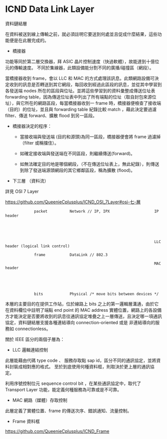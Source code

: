 # ICND Data Link Layer
資料鏈結層

在資料被送到線上傳輸之前，就必須註明它要送到何處並且促成什麼結果，這些功能便是在此層完成的。

* 橋接器

功能等同於第二層交換器，拜 ASIC 晶片控制速度（快過軟體），故能達到十億位元的傳輸速度。
不同於集線器，此類設備能分割不同的廣播/碰撞區（網段）。

當橋接器收到 frame，會以 LLC 和 MAC 的方式處理該訊息。此類網路設備可決定收到的訊息是否轉送到其它網段，每回收到經過此區段的訊息，並從其中學習到各發送端 nodes 所在的區段與位址。並將這些學習到的資料彙整成傳送位址表 forwarding table，因為傳送位址表中列出了所有端點的位址（取自封包來源位址），與它所在的網路區段，每當橋接器收到一 frame 時，橋接器便檢查了接收端（目的）的位址，並且與 forwarding table 紀錄比較 match ，藉此決定要過濾 filter、傳送 forward、擴散 flood 到另一區段。

* 橋接器決定的程序：

    * 當接收端與發送端 (目的和源頭)為同一區段，橋接器便會將 frame 過濾掉（filter 或稱擋住）。
    
    * 如確定接收端與發送端在不同區段，則繼續傳送(forward)。
    
    * 如無法確定目的地是哪個網段，（不在傳送位址表上，無此紀錄），則傳送到除了發送端源頭網段的其它鄉鄰區段，稱為擴散 (flood)。
    

* 下三層 （資料流）     


詳見 OSI 7 Layer

https://github.com/QueenieCplusplus/ICND_OSI_7Layer#osi-七-層

                               
                 packet          Network // IP, IPX                    IP header
                 
                 
                 
                 
                 
                                                                       LLC header (logical link control)
                               
                 frame           DataLink // 802.3
                 
                                                                       MAC header 
                                                                       
                                                                       
                                                                       
                                                                       
                             
                 bits            Physical /* move bits between devices */

本層的主要目的在提供工作站，位於線路上 bits 之上的第一邏輯層溝通，由於它在資料欄位中註明了端點 end point 的 MAC address 實體位置，網路上的各設備方才能決定是否要將收到的訊息往通訊協定堆疊之上一層傳送，且決定哪一項通訊協定，資料鏈結層支援各種連結導向 connection-oriented 或是 非連結導向的服務如 connectionless。

關於 IEEE 區分的兩個子層為：

* LLC 邏輯連結控制

此層能藉由代碼 type code 、 服務存取點 sap id，區分不同的通訊協定，並將資料封裝成相對應的格式。 至於到底使用何種資料框，則取決於更上層的通訊協定。

利用序號控制位元 sequence control bit ，在某些通訊協定中，取代了 Transport Layer 功能，能定義何種服務為可靠或是不可靠。

* MAC 網路（媒體）存取控制

此層定義了實體位置、frame 的傳送次序、錯誤通知、流量控制。

* Frame 資料框

https://github.com/QueenieCplusplus/ICND_Frame


